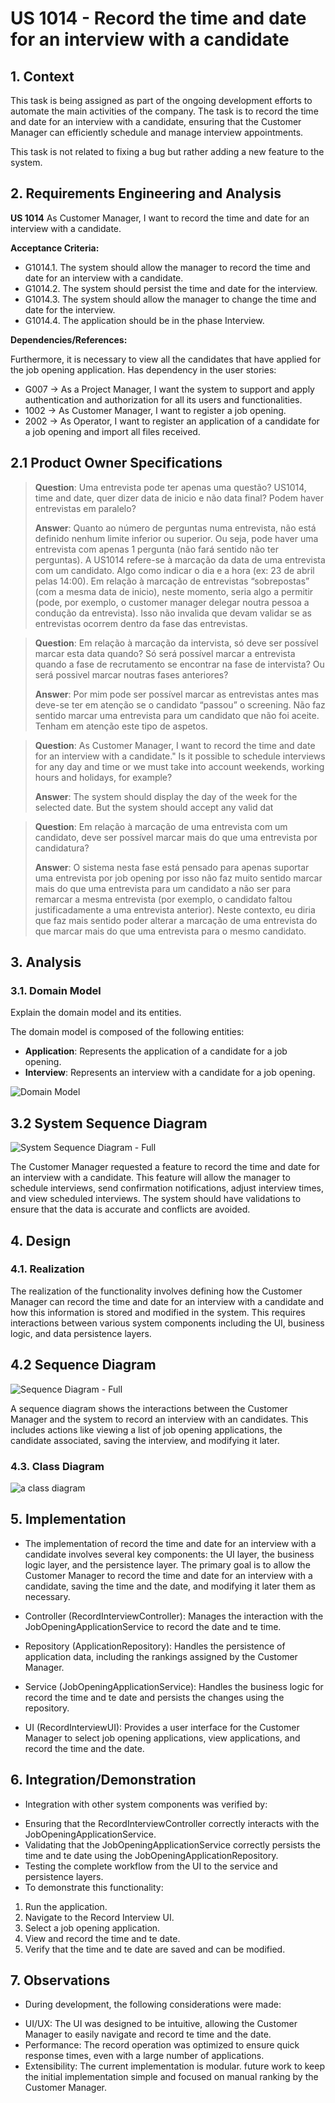 # US 1014 - Record the time and date for an interview with a candidate

## 1. Context

This task is being assigned as part of the ongoing development efforts to automate the main activities of the company.
The task is to record the time and date for an interview with a candidate, ensuring that the Customer Manager can efficiently schedule and manage interview appointments.

This task is not related to fixing a bug but rather adding a new feature to the system.

## 2. Requirements Engineering and Analysis

**US 1014** As Customer Manager, I want to record the time and date for an interview with a candidate.

**Acceptance Criteria:**

- G1014.1. The system should allow the manager to record the time and date for an interview with a candidate.
- G1014.2. The system should persist the time and date for the interview.
- G1014.3. The system should allow the manager to change the time and date for the interview.
- G1014.4. The application should be in the phase Interview.


**Dependencies/References:**

Furthermore, it is necessary to view all the candidates that have applied for the job opening application.
Has dependency in the user stories:
- G007 -> As a Project Manager, I want the system to support and apply authentication and
  authorization for all its users and functionalities.
- 1002 -> As Customer Manager, I want to register a job opening.
- 2002 -> As Operator, I want to register an application of a candidate for a job opening and
  import all files received.

## 2.1 Product Owner Specifications

> **Question**: Uma entrevista pode ter apenas uma questão? US1014, time and date, quer dizer data de inicio e não data final? Podem haver entrevistas em paralelo?
> 
> **Answer**: Quanto ao número de perguntas numa entrevista, não está definido nenhum limite inferior ou superior. Ou seja, pode haver uma entrevista com apenas 1 pergunta (não fará sentido não ter perguntas). A US1014 refere-se à marcação da data de uma entrevista com um candidato. Algo como indicar o dia e a hora (ex: 23 de abril pelas 14:00). Em relação à marcação de entrevistas “sobrepostas” (com a mesma data de inicio), neste momento, seria algo a permitir (pode, por exemplo, o customer manager delegar noutra pessoa a condução da entrevista). Isso não invalida que devam validar se as entrevistas ocorrem dentro da fase das entrevistas.


> **Question**: Em relação à marcação da intervista, só deve ser possível marcar esta data quando? Só será possível marcar a entrevista quando a fase de recrutamento se encontrar na fase de intervista? Ou será possivel marcar noutras fases anteriores?
>
> **Answer**: Por mim pode ser possível marcar as entrevistas antes mas deve-se ter em atenção se o candidato “passou” o screening. Não faz sentido marcar uma entrevista para um candidato que não foi aceite. Tenham em atenção este tipo de aspetos.


> **Question**: As Customer Manager, I want to record the time and date for an interview with a candidate." Is it possible to schedule interviews for any day and time or we must take into account weekends, working hours and holidays, for example?
> 
> **Answer**: The system should display the day of the week for the selected date. But the system should accept any valid dat


> **Question**: Em relação à marcação de uma entrevista com um candidato, deve ser possível marcar mais do que uma entrevista por candidatura?
> 
> **Answer**: O sistema nesta fase está pensado para apenas suportar uma entrevista por job opening por isso não faz muito sentido marcar mais do que uma entrevista para um candidato a não ser para remarcar a mesma entrevista (por exemplo, o candidato faltou justificadamente a uma entrevista anterior). Neste contexto, eu diria que faz mais sentido poder alterar a marcação de uma entrevista do que marcar mais do que uma entrevista para o mesmo candidato.

## 3. Analysis

### 3.1. Domain Model
Explain the domain model and its entities.

The domain model is composed of the following entities:

- **Application**: Represents the application of a candidate for a job opening.
- **Interview**: Represents an interview with a candidate for a job opening.

![Domain Model](svg\1014-domain-model.svg)

## 3.2 System Sequence Diagram

![System Sequence Diagram - Full](\svg\1014-system-sequence-diagram-System_Sequence_Diagram__SSD.svg)


The Customer Manager requested a feature to record the time and date for an interview with a candidate.
This feature will allow the manager to schedule interviews, send confirmation notifications, adjust interview times, and view scheduled interviews.
The system should have validations to ensure that the data is accurate and conflicts are avoided.

## 4. Design

### 4.1. Realization

The realization of the functionality involves defining how the Customer Manager can record the time and date for an interview with
a candidate and how this information is stored and modified in the system. This requires interactions between various system components 
including the UI, business logic, and data persistence layers.
## 4.2 Sequence Diagram

![Sequence Diagram - Full](svg/1014-sequence-diagram.svg)

A sequence diagram shows the interactions between the Customer Manager and the system to record an interview with an candidates.
This includes actions like viewing a list of job opening applications, the candidate associated, saving the interview, and modifying it later.

### 4.3. Class Diagram

![a class diagram](svg/1014-class-diagram.svg)

## 5. Implementation

- The implementation of record the time and date for an interview with a candidate involves several key components: the UI layer,
  the business logic layer, and the persistence layer.
  The primary goal is to allow the Customer Manager to record the time and date for an interview with a candidate, saving the time and the date, and modifying it later
  them as necessary. 

* Controller (RecordInterviewController): Manages the interaction with the JobOpeningApplicationService to record the date and te time.

* Repository (ApplicationRepository): Handles the persistence of application data, including the rankings assigned by the Customer Manager.

* Service (JobOpeningApplicationService): Handles the business logic for record the time and te date and persists the changes using the repository.

* UI (RecordInterviewUI): Provides a user interface for the Customer Manager to select job opening applications, view applications, and record the time and the date.

## 6. Integration/Demonstration

* Integration with other system components was verified by:

- Ensuring that the RecordInterviewController correctly interacts with the JobOpeningApplicationService.
- Validating that the JobOpeningApplicationService correctly persists the time and te date using the JobOpeningApplicationRepository.
- Testing the complete workflow from the UI to the service and persistence layers.
- To demonstrate this functionality:

1) Run the application.
2) Navigate to the Record Interview UI.
3) Select a job opening application.
4) View and record the time and te date.
5) Verify that the time and te date are saved and can be modified.

## 7. Observations

* During development, the following considerations were made:

- UI/UX: The UI was designed to be intuitive, allowing the Customer Manager to easily navigate and record te time and the date.
- Performance: The record operation was optimized to ensure quick response times, even with a large number of applications.
- Extensibility: The current implementation is modular.
future work to keep the initial implementation simple and focused on manual ranking by the Customer Manager.